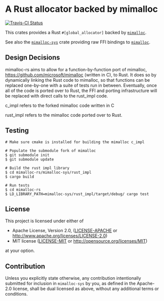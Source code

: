 A Rust allocator backed by mimalloc
===

[![Travis-CI Status]][travis]

This crates provides a Rust `#[global_allocator]` backed by [`mimalloc`].

See also the [`mimalloc-sys`] crate providing raw FFI bindings to [`mimalloc`].

## Design Decisions

mimalloc-rs aims to allow for a function-by-function port of mimalloc, https://github.com/microsoft/mimalloc (written in C), to Rust. It does so by dynamically linking the Rust code to mimalloc, so that functions can be replaced one-by-one with a suite of tests run in between. Eventually, once all of the code is ported over to Rust, the FFI and porting infrastructure will be replaced with direct calls to the rust_impl code.

c_impl refers to the forked mimalloc code written in C 

rust_impl refers to the mimalloc code ported over to Rust.

## Testing

```
# Make sure cmake is installed for building the mimalloc c_impl

# Populate the submodule fork of mimalloc
$ git submodule init
$ git submodule update

# Build the rust impl library
$ cd mimalloc-rs/mimalloc-sys/rust_impl
$ cargo build

# Run tests
$ cd mimalloc-rs
$ LD_LIBRARY_PATH=mimalloc-sys/rust_impl/target/debug/ cargo test
```

## License

This project is licensed under either of

 * Apache License, Version 2.0, ([LICENSE-APACHE](LICENSE-APACHE) or
   http://www.apache.org/licenses/LICENSE-2.0)
 * MIT license ([LICENSE-MIT](LICENSE-MIT) or
   http://opensource.org/licenses/MIT)

at your option.

## Contribution

Unless you explicitly state otherwise, any contribution intentionally submitted
for inclusion in `mimalloc-sys` by you, as defined in the Apache-2.0 license,
shall be dual licensed as above, without any additional terms or conditions.

[`mimalloc-sys`]: https://crates.io/crates/mimalloc-sys
[`mimalloc`]: https://github.com/microsoft/mimalloc
[travis]: https://travis-ci.com/gnzlbg/mimallocator
[Travis-CI Status]: https://travis-ci.com/gnzlbg/mimallocator.svg?branch=master
